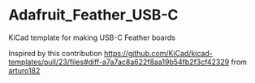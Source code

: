 # Adafruit_Feather_USB-C
KiCad template for making USB-C Feather boards

Inspired by this contribution https://github.com/KiCad/kicad-templates/pull/23/files#diff-a7a7ac8a622f8aa19b54fb2f3cf42329 from <a href="https://twitter.com/arturo182" target="_blank">arturo182</a>
